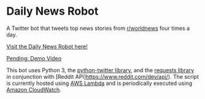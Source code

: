 # Daily News Robot
A Twitter bot that tweets top news stories from [r/worldnews](https://www.reddit.com/r/worldnews/) four times a day.

[Visit the Daily News Robot here!](https://twitter.com/DailyNewsRobot1)

[Pending: Demo Video](https://youtu.be/u-K7ng3rsXo)

This bot uses Python 3, the [python-twitter library](https://python-twitter.readthedocs.io/en/latest/), and the [requests library](https://docs.python-requests.org/en/master/) in conjunction with [Reddit API]https://www.reddit.com/dev/api/). The script is currently hosted using [AWS Lambda](https://aws.amazon.com/lambda/) and is periodically executed using [Amazon CloudWatch](https://aws.amazon.com/cloudwatch/).
